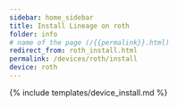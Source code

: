 ```yaml
---
sidebar: home_sidebar
title: Install Lineage on roth
folder: info
# name of the page (/{{permalink}}.html)
redirect_from: roth_install.html
permalink: /devices/roth/install
device: roth
---
```

{% include templates/device_install.md %}
